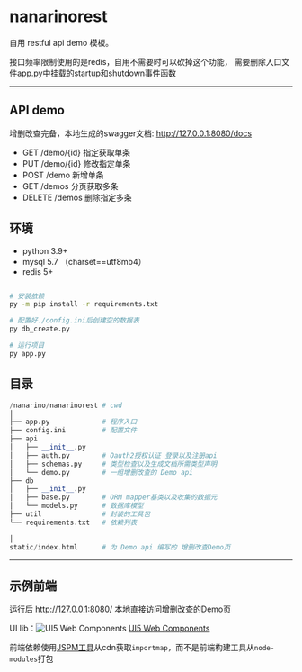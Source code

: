 # nanarinorest

自用 restful api demo 模板。

接口频率限制使用的是redis，自用不需要时可以砍掉这个功能， 需要删除入口文件app.py中挂载的startup和shutdown事件函数

---

## API demo

增删改查完备，本地生成的swagger文档: http://127.0.0.1:8080/docs

- GET    /demo/{id}    指定获取单条
- PUT    /demo/{id}    修改指定单条
- POST    /demo    新增单条
- GET    /demos    分页获取多条
- DELETE    /demos    删除指定多条

## 环境

- python 3.9+
- mysql 5.7 （charset==utf8mb4）
- redis 5+

```bash

# 安装依赖
py -m pip install -r requirements.txt

# 配置好./config.ini后创建空的数据表
py db_create.py

# 运行项目
py app.py

```

## 目录

```python
/nanarino/nanarinorest # cwd
│
├── app.py             # 程序入口
├── config.ini         # 配置文件
├── api
│   ├── __init__.py
│   ├── auth.py        # Oauth2授权认证 登录以及注册api
│   ├── schemas.py     # 类型检查以及生成文档所需类型声明
│   └── demo.py        # 一组增删改查的 Demo api
├── db
│   ├── __init__.py
│   ├── base.py        # ORM mapper基类以及收集的数据元
│   └── models.py      # 数据库模型
├── util               # 封装的工具包
└── requirements.txt   # 依赖列表

│
static/index.html      # 为 Demo api 编写的 增删改查Demo页

```

---

## 示例前端

运行后 http://127.0.0.1:8080/ 本地直接访问增删改查的Demo页

UI lib：![UI5 Web Components](./static/favicon.ico) [UI5 Web Components](https://sap.github.io/ui5-webcomponents/)

前端依赖使用[JSPM工具](https://generator.jspm.io/)从cdn获取`importmap`，而不是前端构建工具从`node-modules`打包
